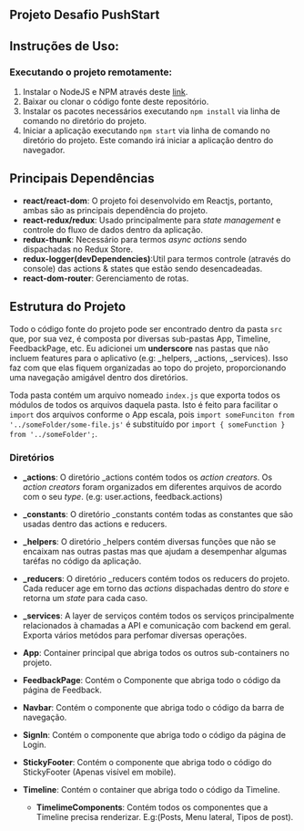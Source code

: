 ## Projeto Desafio PushStart

## Instruções de Uso:

### Executando o projeto remotamente:
1. Instalar o NodeJS e NPM através deste [link](https://nodejs.org/en/). 
2. Baixar ou clonar o código fonte deste repositório.
3. Instalar os pacotes necessários executando `npm install` via linha de comando no diretório do projeto.
4. Iniciar a aplicação executando `npm start` via linha de comando no diretório do projeto. Este comando irá iniciar a aplicação dentro do navegador.


## Principais Dependências
* **react/react-dom**: O projeto foi desenvolvido em Reactjs, portanto, ambas são as principais dependência do projeto.
* **react-redux/redux**: Usado principalmente para _state management_ e controle do fluxo de dados dentro da aplicação.
* **redux-thunk**: Necessário para termos _async actions_ sendo dispachadas no Redux Store.
* **redux-logger(devDependencies)**:Util para termos controle (através do console) das actions & states que estão sendo desencadeadas.
* **react-dom-router**: Gerenciamento de rotas.

## Estrutura do Projeto
Todo o código fonte do projeto pode ser encontrado dentro da pasta `src` que, por sua vez, é composta por diversas sub-pastas App, Timeline, FeedbackPage, etc. Eu adicionei um **underscore** nas pastas que não incluem features para o aplicativo (e.g: _helpers, _actions, _services). Isso faz com que elas fiquem organizadas ao topo do projeto, proporcionando uma navegação amigável dentro dos diretórios.

Toda pasta contém um arquivo nomeado `index.js` que exporta todos os módulos de todos os arquivos daquela pasta. Isto é feito para facilitar o `import` dos arquivos conforme o App escala, pois `import someFunciton from '../someFolder/some-file.js'` é substituído por  `import { someFunction } from '../someFolder';`.

### Diretórios
* **_actions**: O diretório _actions contém todos os _action creators_.  Os _action creators_ foram organizados em diferentes arquivos de acordo com o seu _type_. (e.g: user.actions, feedback.actions)

* **_constants**: O diretório _constants contém todas as constantes que são usadas dentro das actions e reducers. 

* **_helpers**: O diretório _helpers contém diversas funções que não se encaixam nas outras pastas mas que ajudam a desempenhar algumas taréfas no código da aplicação.

* **_reducers**: O diretório _reducers contém todos os reducers do projeto. Cada reducer age em torno das _actions_ dispachadas dentro do _store_ e retorna um _state_ para cada caso.

* **_services**: A layer de serviços contém todos os serviços principalmente relacionados à chamadas a API e comunicação com backend em geral. Exporta vários metódos para perfomar diversas operações.

* **App**: Container principal que abriga todos os outros sub-containers no projeto.

* **FeedbackPage**: Contém o Componente que abriga todo o código da página de Feedback.

* **Navbar**: Contém o componente que abriga todo o código da barra de navegação.

* **SignIn**:  Contém o componente que abriga todo o código da página de Login.

* **StickyFooter**: Contém o componente que abriga todo o código do StickyFooter (Apenas visível em mobile).

* **Timeline**: Contém o container que abriga todo o código da Timeline.
  *  **TimelimeComponents**: Contém todos os componentes que a Timeline precisa renderizar. E.g:(Posts, Menu lateral, Tipos de post).
